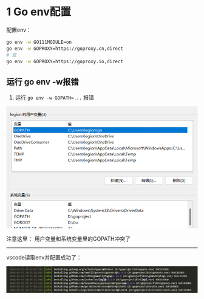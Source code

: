 # 1 Go env配置

配置env：

```bash
go env -w GO111MODULE=on
go env -w GOPROXY=https://goproxy.cn,direct
# 或
go env -w GOPROXY=https://goproxy.io,direct
```

## 运行 go env -w报错

1. 运行 `go env -w GOPATH=...` 报错

![alt text](image-6.png)

注意这里：
用户变量和系统变量里的GOPATH冲突了

----

vscode读取env并配置成功了：

![alt text](image-7.png)
